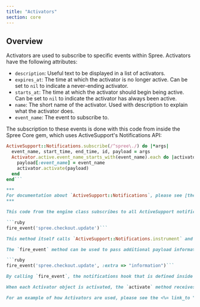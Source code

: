 ```yaml
---
title: "Activators"
section: core
---
```


## Overview

Activators are used to subscribe to specific events within Spree. Activators have the following attributes:

* `description`: Useful text to be displayed in a list of activators.
* `expires_at`: The time at which the activator is no longer active. Can be set to `nil` to indicate a never-ending activator.
* `starts_at`: The time at which the activator should begin being active. Can be set to `nil` to indicate the activator has always been active.
* `name`: The short name of the activator. Used with description to explain what the activator does.
* `event_name`: The event to subscribe to.

The subscription to these events is done with this code from inside the Spree Core gem, which uses ActiveSupport's Notifications API:

```ruby
ActiveSupport::Notifications.subscribe(/^spree\./) do |*args|
  event_name, start_time, end_time, id, payload = args
  Activator.active.event_name_starts_with(event_name).each do |activator|
    payload[:event_name] = event_name
    activator.activate(payload)
  end
end```

***
For documentation about `ActiveSupport::Notifications`, please see [the Rails API page](http://api.rubyonrails.org/classes/ActiveSupport/Notifications.html).
***

This code from the engine class subscribes to all ActiveSupport notifications within the Rails application which begin with `spree.`. These events are typically caused by the use of `fire_event` within Spree's controllers, like so:

```ruby
fire_event('spree.checkout.update')```

This method itself calls `ActiveSupport::Notifications.instrument` and passes through the arguments from this method. While it would seem that `fire_event` is just a shorter way of calling the method, it's also configured to pass through a default payload. This payload contains a `:user` key and an `:order` key, containing information about the current user (`try_spree_current_user`) and the current order (`current_order`) respectively.

The `fire_event` method can be used to pass additional payload information through too:

```ruby
fire_event('spree.checkout.update', :extra => "information")```

By calling `fire_event`, the notifications hook that is defined inside the engine is triggered. The next bit of the code finds all the currently active `Activator` (and subclass) objects that match the event name. In the above example, all active `Activator` objects which are configured to use the `spree.checkout.update` event will be activated.

When each Activator object is activated, the `activate` method receives the payload from the `fire_event` method. Whatever the activator does with this is up to that specific activator.

For an example of how Activators are used, please see the <%= link_to "Promotions", :promotions %> guide.